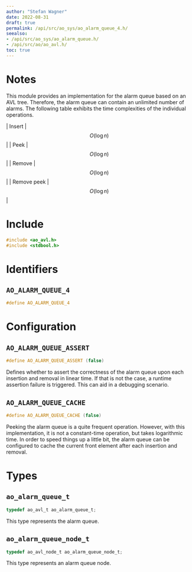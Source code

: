 ```yaml
---
author: "Stefan Wagner"
date: 2022-08-31
draft: true
permalink: /api/src/ao_sys/ao_alarm_queue_4.h/
seealso:
- /api/src/ao_sys/ao_alarm_queue.h/
- /api/src/ao/ao_avl.h/
toc: true
---
```


# Notes

This module provides an implementation for the alarm queue based on an AVL tree. Therefore, the alarm queue can contain an unlimited number of alarms. The following table exhibits the time complexities of the individual operations.

| Insert | $$O(\log n)$$ |
| Peek | $$O(\log n)$$ |
| Remove | $$O(\log n)$$ |
| Remove peek | $$O(\log n)$$ |

# Include

```c
#include <ao_avl.h>
#include <stdbool.h>
```

# Identifiers

## `AO_ALARM_QUEUE_4`

```c
#define AO_ALARM_QUEUE_4
```

# Configuration

## `AO_ALARM_QUEUE_ASSERT`

```c
#define AO_ALARM_QUEUE_ASSERT (false)
```

Defines whether to assert the correctness of the alarm queue upon each insertion and removal in linear time. If that is not the case, a runtime assertion failure is triggered. This can aid in a debugging scenario.

## `AO_ALARM_QUEUE_CACHE`

```c
#define AO_ALARM_QUEUE_CACHE (false)
```

Peeking the alarm queue is a quite frequent operation. However, with this implementation, it is not a constant-time operation, but takes logarithmic time. In order to speed things up a little bit, the alarm queue can be configured to cache the current front element after each insertion and removal.

# Types

## `ao_alarm_queue_t`

```c
typedef ao_avl_t ao_alarm_queue_t;
```

This type represents the alarm queue.

## `ao_alarm_queue_node_t`

```c
typedef ao_avl_node_t ao_alarm_queue_node_t;
```

This type represents an alarm queue node.
